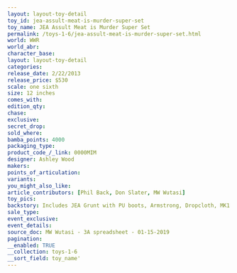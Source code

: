 ```yaml
---
layout: layout-toy-detail 
toy_id: jea-assult-meat-is-murder-super-set
toy_name: JEA Assult Meat is Murder Super Set
permalink: /toys-1-6/jea-assult-meat-is-murder-super-set.html
world: WWR
world_abr: 
character_base: 
layout: layout-toy-detail
categories: 
release_date: 2/22/2013
release_price: $530 
scale: one sixth
size: 12 inches
comes_with: 
edition_qty: 
chase: 
exclusive: 
secret_drop: 
sold_where: 
bamba_points: 4000
packaging_type: 
product_code_/_link: 0000MIM
designer: Ashley Wood
makers: 
points_of_articulation: 
variants: 
you_might_also_like: 
article_contributors: [Phil Back, Don Slater, MW Wutasi]
toy_pics: 
backstory: Includes JEA Grunt with PU boots, Armstrong, Dropcloth, MK1 & MK2 Squares
sale_type: 
event_exclusive: 
event_details: 
source_doc: MW Wutasi - 3A spreadsheet - 01-15-2019
pagination: 
__enabled: TRUE
__collection: toys-1-6
__sort_field: toy_name'
---
```

